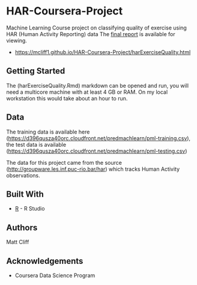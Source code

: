 # HAR-Coursera-Project
Machine Learning Course project on classifying quality of exercise using HAR (Human Activity Reporting) data
The [final report](https://mcliff1.github.io/HAR-Coursera-Project/harExerciseQuality.html) is available for viewing.

* https://mcliff1.github.io/HAR-Coursera-Project/harExerciseQuality.html

## Getting Started

The (harExerciseQuality.Rmd) markdown can be opened and run, you will need a multicore machine with at least 4 GB or RAM.  On my local workstation this would take about an hour to run.


## Data

The training data is available here (https://d396qusza40orc.cloudfront.net/predmachlearn/pml-training.csv), the test data is available (https://d396qusza40orc.cloudfront.net/predmachlearn/pml-testing.csv)

The data for this project came from the source (http://groupware.les.inf.puc-rio.bar/har) which tracks Human Activity observations.

## Built With

* [R](http://R/) - R Studio

## Authors

Matt Cliff


## Acknowledgements

* Coursera Data Science Program
